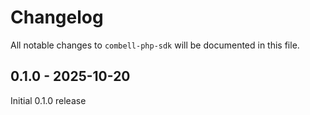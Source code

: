 # Changelog

All notable changes to `combell-php-sdk` will be documented in this file.

## 0.1.0 - 2025-10-20

Initial 0.1.0 release
